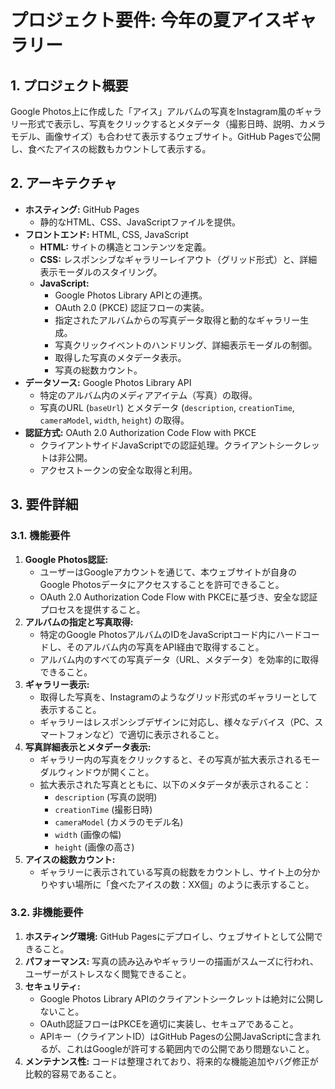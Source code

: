 # プロジェクト要件: 今年の夏アイスギャラリー

## 1. プロジェクト概要

Google Photos上に作成した「アイス」アルバムの写真をInstagram風のギャラリー形式で表示し、写真をクリックするとメタデータ（撮影日時、説明、カメラモデル、画像サイズ）も合わせて表示するウェブサイト。GitHub Pagesで公開し、食べたアイスの総数もカウントして表示する。

## 2. アーキテクチャ

* **ホスティング:** GitHub Pages
    * 静的なHTML、CSS、JavaScriptファイルを提供。
* **フロントエンド:** HTML, CSS, JavaScript
    * **HTML:** サイトの構造とコンテンツを定義。
    * **CSS:** レスポンシブなギャラリーレイアウト（グリッド形式）と、詳細表示モーダルのスタイリング。
    * **JavaScript:**
        * Google Photos Library APIとの連携。
        * OAuth 2.0 (PKCE) 認証フローの実装。
        * 指定されたアルバムからの写真データ取得と動的なギャラリー生成。
        * 写真クリックイベントのハンドリング、詳細表示モーダルの制御。
        * 取得した写真のメタデータ表示。
        * 写真の総数カウント。
* **データソース:** Google Photos Library API
    * 特定のアルバム内のメディアアイテム（写真）の取得。
    * 写真のURL (`baseUrl`) とメタデータ (`description`, `creationTime`, `cameraModel`, `width`, `height`) の取得。
* **認証方式:** OAuth 2.0 Authorization Code Flow with PKCE
    * クライアントサイドJavaScriptでの認証処理。クライアントシークレットは非公開。
    * アクセストークンの安全な取得と利用。

## 3. 要件詳細

### 3.1. 機能要件

1.  **Google Photos認証:**
    * ユーザーはGoogleアカウントを通じて、本ウェブサイトが自身のGoogle Photosデータにアクセスすることを許可できること。
    * OAuth 2.0 Authorization Code Flow with PKCEに基づき、安全な認証プロセスを提供すること。
2.  **アルバムの指定と写真取得:**
    * 特定のGoogle PhotosアルバムのIDをJavaScriptコード内にハードコードし、そのアルバム内の写真をAPI経由で取得すること。
    * アルバム内のすべての写真データ（URL、メタデータ）を効率的に取得できること。
3.  **ギャラリー表示:**
    * 取得した写真を、Instagramのようなグリッド形式のギャラリーとして表示すること。
    * ギャラリーはレスポンシブデザインに対応し、様々なデバイス（PC、スマートフォンなど）で適切に表示されること。
4.  **写真詳細表示とメタデータ表示:**
    * ギャラリー内の写真をクリックすると、その写真が拡大表示されるモーダルウィンドウが開くこと。
    * 拡大表示された写真とともに、以下のメタデータが表示されること：
        * `description` (写真の説明)
        * `creationTime` (撮影日時)
        * `cameraModel` (カメラのモデル名)
        * `width` (画像の幅)
        * `height` (画像の高さ)
5.  **アイスの総数カウント:**
    * ギャラリーに表示されている写真の総数をカウントし、サイト上の分かりやすい場所に「食べたアイスの数：XX個」のように表示すること。

### 3.2. 非機能要件

1.  **ホスティング環境:** GitHub Pagesにデプロイし、ウェブサイトとして公開できること。
2.  **パフォーマンス:** 写真の読み込みやギャラリーの描画がスムーズに行われ、ユーザーがストレスなく閲覧できること。
3.  **セキュリティ:**
    * Google Photos Library APIのクライアントシークレットは絶対に公開しないこと。
    * OAuth認証フローはPKCEを適切に実装し、セキュアであること。
    * APIキー（クライアントID）はGitHub Pagesの公開JavaScriptに含まれるが、これはGoogleが許可する範囲内での公開であり問題ないこと。
4.  **メンテナンス性:** コードは整理されており、将来的な機能追加やバグ修正が比較的容易であること。